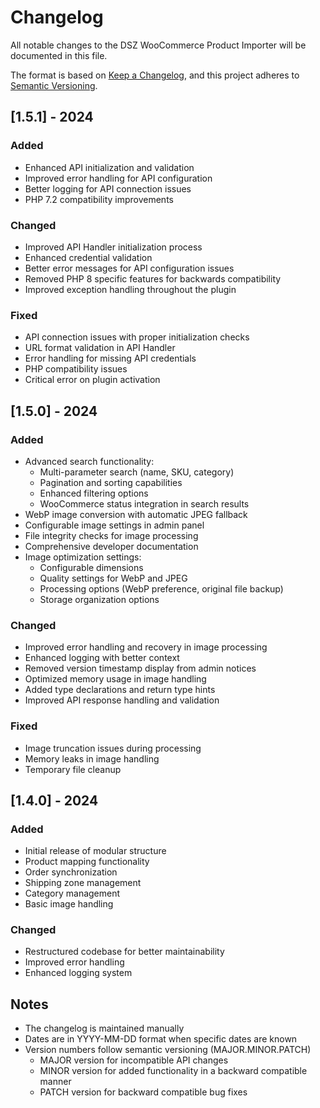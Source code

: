 # Changelog
All notable changes to the DSZ WooCommerce Product Importer will be documented in this file.

The format is based on [Keep a Changelog](https://keepachangelog.com/en/1.0.0/),
and this project adheres to [Semantic Versioning](https://semver.org/spec/v2.0.0.html).

## [1.5.1] - 2024
### Added
- Enhanced API initialization and validation
- Improved error handling for API configuration
- Better logging for API connection issues
- PHP 7.2 compatibility improvements

### Changed
- Improved API Handler initialization process
- Enhanced credential validation
- Better error messages for API configuration issues
- Removed PHP 8 specific features for backwards compatibility
- Improved exception handling throughout the plugin

### Fixed
- API connection issues with proper initialization checks
- URL format validation in API Handler
- Error handling for missing API credentials
- PHP compatibility issues
- Critical error on plugin activation

## [1.5.0] - 2024
### Added
- Advanced search functionality:
  - Multi-parameter search (name, SKU, category)
  - Pagination and sorting capabilities
  - Enhanced filtering options
  - WooCommerce status integration in search results
- WebP image conversion with automatic JPEG fallback
- Configurable image settings in admin panel
- File integrity checks for image processing
- Comprehensive developer documentation
- Image optimization settings:
  - Configurable dimensions
  - Quality settings for WebP and JPEG
  - Processing options (WebP preference, original file backup)
  - Storage organization options

### Changed
- Improved error handling and recovery in image processing
- Enhanced logging with better context
- Removed version timestamp display from admin notices
- Optimized memory usage in image handling
- Added type declarations and return type hints
- Improved API response handling and validation

### Fixed
- Image truncation issues during processing
- Memory leaks in image handling
- Temporary file cleanup

## [1.4.0] - 2024
### Added
- Initial release of modular structure
- Product mapping functionality
- Order synchronization
- Shipping zone management
- Category management
- Basic image handling

### Changed
- Restructured codebase for better maintainability
- Improved error handling
- Enhanced logging system

## Notes
- The changelog is maintained manually
- Dates are in YYYY-MM-DD format when specific dates are known
- Version numbers follow semantic versioning (MAJOR.MINOR.PATCH)
  - MAJOR version for incompatible API changes
  - MINOR version for added functionality in a backward compatible manner
  - PATCH version for backward compatible bug fixes
